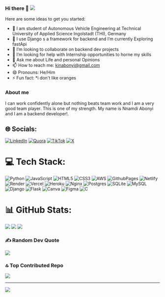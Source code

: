 ### Hi there 👋  [![](https://visitcount.itsvg.in/api?id=kingsleyabonyi&icon=0&color=0)](https://visitcount.itsvg.in)


Here are some ideas to get you started:

- 🔭 I am student of Autonomous Vehicle Engineering at Technical University of Applied Science Ingolstadt (THI), Germany
- 🌱  I use Django s a framework for backend and I’m currently Exploring fastApi
- 👯 I’m looking to collaborate on backend dev projects
- 🤔 I’m looking for help with Internship opportunities to horne my skills
- 💬 Ask me about Life and personal Opinions
- 📫 How to reach me: kinabonyi@gmail.com
- 😄 Pronouns: He/Him
- ⚡ Fun fact: *i don't like oranges

### About me
I can work confidently alone but nothing beats team work and I am a very good team player. This is one of my strength. 
           My name is Nnamdi Abonyi and I am a backend developer!. 
## 🌐 Socials:
[![LinkedIn](https://img.shields.io/badge/LinkedIn-%230077B5.svg?logo=linkedin&logoColor=white)](https://linkedin.com/in/https://www.linkedin.com/in/nnamdi-abonyi/) [![Quora](https://img.shields.io/badge/Quora-%23B92B27.svg?logo=Quora&logoColor=white)](https://quora.com/profile/https://www.quora.com/profile/Nnamdi-Abonyi) [![TikTok](https://img.shields.io/badge/TikTok-%23000000.svg?logo=TikTok&logoColor=white)](https://tiktok.com/@kinabonyi) [![X](https://img.shields.io/badge/X-black.svg?logo=X&logoColor=white)](https://x.com/https://twitter.com/kinabonyi) 

# 💻 Tech Stack:
![Python](https://img.shields.io/badge/python-3670A0?style=for-the-badge&logo=python&logoColor=ffdd54) ![JavaScript](https://img.shields.io/badge/javascript-%23323330.svg?style=for-the-badge&logo=javascript&logoColor=%23F7DF1E) ![HTML5](https://img.shields.io/badge/html5-%23E34F26.svg?style=for-the-badge&logo=html5&logoColor=white) ![CSS3](https://img.shields.io/badge/css3-%231572B6.svg?style=for-the-badge&logo=css3&logoColor=white) ![AWS](https://img.shields.io/badge/AWS-%23FF9900.svg?style=for-the-badge&logo=amazon-aws&logoColor=white) ![GithubPages](https://img.shields.io/badge/github%20pages-121013?style=for-the-badge&logo=github&logoColor=white) ![Netlify](https://img.shields.io/badge/netlify-%23000000.svg?style=for-the-badge&logo=netlify&logoColor=#00C7B7) ![Render](https://img.shields.io/badge/Render-%46E3B7.svg?style=for-the-badge&logo=render&logoColor=white) ![Vercel](https://img.shields.io/badge/vercel-%23000000.svg?style=for-the-badge&logo=vercel&logoColor=white) ![Heroku](https://img.shields.io/badge/heroku-%23430098.svg?style=for-the-badge&logo=heroku&logoColor=white) ![Nginx](https://img.shields.io/badge/nginx-%23009639.svg?style=for-the-badge&logo=nginx&logoColor=white) ![Postgres](https://img.shields.io/badge/postgres-%23316192.svg?style=for-the-badge&logo=postgresql&logoColor=white) ![SQLite](https://img.shields.io/badge/sqlite-%2307405e.svg?style=for-the-badge&logo=sqlite&logoColor=white) ![MySQL](https://img.shields.io/badge/mysql-%2300000f.svg?style=for-the-badge&logo=mysql&logoColor=white) ![Django](https://img.shields.io/badge/django-%23092E20.svg?style=for-the-badge&logo=django&logoColor=white) ![Flask](https://img.shields.io/badge/flask-%23000.svg?style=for-the-badge&logo=flask&logoColor=white) ![Canva](https://img.shields.io/badge/Canva-%2300C4CC.svg?style=for-the-badge&logo=Canva&logoColor=white) ![Figma](https://img.shields.io/badge/figma-%23F24E1E.svg?style=for-the-badge&logo=figma&logoColor=white) ![C](https://img.shields.io/badge/c-%2300599C.svg?style=for-the-badge&logo=c&logoColor=white)
# 📊 GitHub Stats:
![](https://github-readme-stats.vercel.app/api?username=kingsleyabonyi&theme=swift&hide_border=false&include_all_commits=true&count_private=false)
![](https://github-readme-streak-stats.herokuapp.com/?user=kingsleyabonyi&theme=swift&hide_border=false)
![](https://github-readme-stats.vercel.app/api/top-langs/?username=kingsleyabonyi&theme=swift&hide_border=false&include_all_commits=true&count_private=false&layout=compact)

### ✍️ Random Dev Quote
![](https://quotes-github-readme.vercel.app/api?type=horizontal&theme=radical)

### 🔝 Top Contributed Repo
![](https://github-contributor-stats.vercel.app/api?username=kingsleyabonyi&limit=5&theme=dark&combine_all_yearly_contributions=true)

---
[![](https://visitcount.itsvg.in/api?id=kingsleyabonyi&icon=0&color=0)](https://visitcount.itsvg.in)

<!-- Proudly created with GPRM ( https://gprm.itsvg.in ) -->
